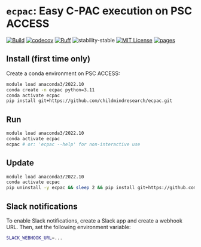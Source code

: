 # `ecpac`: Easy C-PAC execution on PSC ACCESS

[![Build](https://github.com/childmindresearch/ecpac/actions/workflows/test.yaml/badge.svg?branch=main)](https://github.com/childmindresearch/ecpac/actions/workflows/test.yaml?query=branch%3Amain)
[![codecov](https://codecov.io/gh/childmindresearch/ecpac/branch/main/graph/badge.svg?token=22HWWFWPW5)](https://codecov.io/gh/childmindresearch/ecpac)
[![Ruff](https://img.shields.io/endpoint?url=https://raw.githubusercontent.com/astral-sh/ruff/main/assets/badge/v2.json)](https://github.com/astral-sh/ruff)
![stability-stable](https://img.shields.io/badge/stability-stable-green.svg)
[![MIT License](https://img.shields.io/badge/license-MIT-blue.svg)](https://github.com/childmindresearch/ecpac/blob/main/LICENSE)
[![pages](https://img.shields.io/badge/api-docs-blue)](https://childmindresearch.github.io/ecpac)

## Install (first time only)

Create a conda environment on PSC ACCESS:

```sh
module load anaconda3/2022.10
conda create -n ecpac python=3.11
conda activate ecpac
pip install git+https://github.com/childmindresearch/ecpac.git
```

## Run

```sh
module load anaconda3/2022.10
conda activate ecpac
ecpac # or: 'ecpac --help' for non-interactive use
```

## Update

```sh
module load anaconda3/2022.10
conda activate ecpac
pip uninstall -y ecpac && sleep 2 && pip install git+https://github.com/childmindresearch/ecpac.git
```

## Slack notifications

To enable Slack notifications, create a Slack app and create a webhook URL. Then, set the following environment variable:

```sh
SLACK_WEBHOOK_URL=...
```
